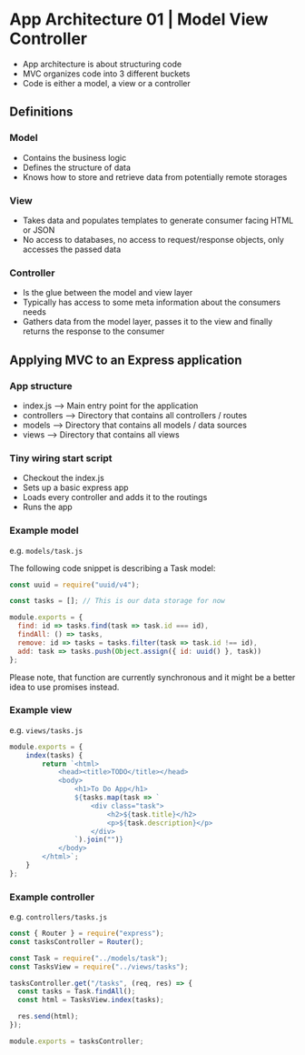 # App Architecture 01 | Model View Controller

- App architecture is about structuring code
- MVC organizes code into 3 different buckets
- Code is either a model, a view or a controller

## Definitions

### Model

- Contains the business logic
- Defines the structure of data
- Knows how to store and retrieve data from potentially remote storages

### View

- Takes data and populates templates to generate consumer facing HTML or JSON
- No access to databases, no access to request/response objects, only accesses the passed data

### Controller

- Is the glue between the model and view layer
- Typically has access to some meta information about the consumers needs
- Gathers data from the model layer, passes it to the view and finally returns the response to the consumer

## Applying MVC to an Express application

### App structure

- index.js --> Main entry point for the application
- controllers --> Directory that contains all controllers / routes
- models --> Directory that contains all models / data sources
- views --> Directory that contains all views

### Tiny wiring start script

- Checkout the index.js
- Sets up a basic express app
- Loads every controller and adds it to the routings
- Runs the app

### Example model

e.g. `models/task.js`

The following code snippet is describing a Task model:

```js
const uuid = require("uuid/v4");

const tasks = []; // This is our data storage for now

module.exports = {
  find: id => tasks.find(task => task.id === id),
  findAll: () => tasks,
  remove: id => tasks = tasks.filter(task => task.id !== id),
  add: task => tasks.push(Object.assign({ id: uuid() }, task))
};
```

Please note, that function are currently synchronous and it might be a better idea to use promises instead.

### Example view

e.g. `views/tasks.js`

```js
module.exports = {
    index(tasks) {
        return `<html>
            <head><title>TODO</title></head>
            <body>
                <h1>To Do App</h1>
                ${tasks.map(task => `
                    <div class="task">
                        <h2>${task.title}</h2>
                        <p>${task.description}</p>
                    </div>
                `).join("")}
            </body>
        </html>`;
    }
};
```

### Example controller

e.g. `controllers/tasks.js`

```js
const { Router } = require("express");
const tasksController = Router();

const Task = require("../models/task");
const TasksView = require("../views/tasks");

tasksController.get("/tasks", (req, res) => {
  const tasks = Task.findAll();
  const html = TasksView.index(tasks);

  res.send(html);
});

module.exports = tasksController;
```
